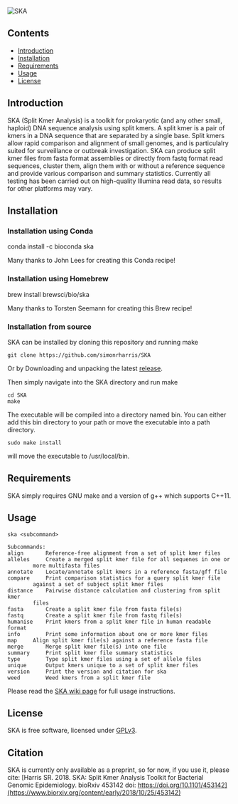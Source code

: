 ![SKA](https://github.com/simonrharris/SKA/blob/master/images/ska.png)

## Contents
* [Introduction](#introduction)
* [Installation](#installation)
* [Requirements](#requirements)
* [Usage](#usage)
* [License](#license)

## Introduction
SKA (Split Kmer Analysis) is a toolkit for prokaryotic (and any other small, haploid) DNA sequence analysis using split kmers. A split kmer is a pair of kmers in a DNA sequence that are separated by a single base. Split kmers allow rapid comparison and alignment of small genomes, and is particulalry suited for surveillance or outbreak investigation. SKA can produce split kmer files from fasta format assemblies or directly from fastq format read sequences, cluster them, align them with or without a reference sequence and provide various comparison and summary statistics. Currently all testing has been carried out on high-quality Illumina read data, so results for other platforms may vary.

## Installation

### Installation using Conda

conda install -c bioconda ska

Many thanks to John Lees for creating this Conda recipe!

### Installation using Homebrew

brew install brewsci/bio/ska

Many thanks to Torsten Seemann for creating this Brew recipe!

### Installation from source

SKA can be installed by cloning this repository and running make
```
git clone https://github.com/simonrharris/SKA
```
Or by Downloading and unpacking the latest [release](https://github.com/simonrharris/SKA/releases).

Then simply navigate into the SKA directory and run make
```
cd SKA
make
```
The executable will be compiled into a directory named bin. You can either add this bin directory to your path or move the executable into a path directory.
```
sudo make install
```
will move the executable to /usr/local/bin.

## Requirements
SKA simply requires GNU make and a version of g++ which supports C++11.

## Usage
```
ska <subcommand>

Subcommands:
align		Reference-free alignment from a set of split kmer files
alleles		Create a merged split kmer file for all sequenes in one or
		more multifasta files
annotate	Locate/annotate split kmers in a reference fasta/gff file
compare		Print comparison statistics for a query split kmer file
		against a set of subject split kmer files
distance	Pairwise distance calculation and clustering from split kmer
		files
fasta		Create a split kmer file from fasta file(s)
fastq		Create a split kmer file from fastq file(s)
humanise	Print kmers from a split kmer file in human readable format
info		Print some information about one or more kmer files
map		Align split kmer file(s) against a reference fasta file
merge		Merge split kmer file(s) into one file
summary		Print split kmer file summary statistics
type		Type split kmer files using a set of allele files
unique		Output kmers unique to a set of split kmer files
version		Print the version and citation for ska
weed		Weed kmers from a split kmer file
```
Please read the [SKA wiki page](https://github.com/simonrharris/SKA/wiki) for full usage instructions.

## License
SKA is free software, licensed under [GPLv3](https://github.com/simonrharris/SKA/blob/master/LICENSE).

## Citation
SKA is currently only available as a preprint, so for now, if you use it, please cite:
[Harris SR. 2018. SKA: Split Kmer Analysis Toolkit for Bacterial Genomic Epidemiology. bioRxiv 453142 doi: https://doi.org/10.1101/453142](https://www.biorxiv.org/content/early/2018/10/25/453142)
